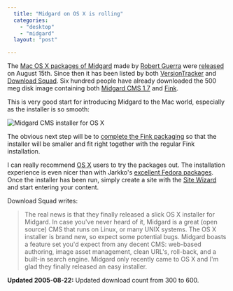 ```yaml
---
  title: "Midgard on OS X is rolling"
  categories: 
    - "desktop"
    - "midgard"
  layout: "post"

---
```

The [Mac OS X packages of Midgard][1] made by [Robert Guerra][2] were [released][3] on August 15th. Since then it has been listed by both [VersionTracker][4] and [Download Squad][5]. Six hundred people have already downloaded the 500 meg disk image containing both [Midgard CMS 1.7][6] and [Fink][7].

This is very good start for introducing Midgard to the Mac world, especially as the installer is so smooth:

![Midgard CMS installer for OS X](https://s3.eu-central-1.amazonaws.com/bergie-iki-fi/midgard-osx-installer.jpg)

The obvious next step will be to [complete the Fink packaging][8] so that the installer will be smaller and fit right together with the regular Fink installation.

I can really recommend [OS X][9] users to try the packages out. The installation experience is even nicer than with Jarkko's [excellent Fedora packages][10]. Once the installer has been run, simply create a site with the [Site Wizard][11] and start entering your content.

Download Squad writes:

> The real news is that they finally released a slick OS X installer for Midgard. In case you've never heard of it, Midgard is a great (open source) CMS that runs on Linux, or many UNIX systems. The OS X installer is brand new, so expect some potential bugs. Midgard boasts a feature set you'd expect from any decent CMS: web-based authoring, image asset management, clean URL's, roll-back, and a built-in search engine. Midgard only recently came to OS X and I'm glad they finally released an easy installer.

__Updated 2005-08-22:__ Updated download count from 300 to 600.

[1]: http://www.midgard-project.org/midcom-permalink-dd7ded4989aeb8ffbb06141be6874c9f
[2]: http://www.privaterra.org/midcom-permalink-a6c8027b0c92c1b80c5b0db9313e9fd8
[3]: http://www.midgard-project.org/midcom-permalink-080464a3c12357d255c07d55388e46a1
[4]: http://www.versiontracker.com/dyn/moreinfo/macosx/27681
[5]: http://www.downloadsquad.com/2005/08/15/midgard-content-management-system/
[6]: http://www.midgard-project.org/midgard/1.7/
[7]: http://fink.sourceforge.net/
[8]: http://www.privaterra.org/midcom-permalink-0c47a97b7db17469dceeafb21a4f65ed
[9]: http://www.apple.com/macosx/
[10]: http://www.midgard-project.org/midcom-permalink-ca5a6285f07dc22a1d5faa0b5d7959f2
[11]: http://www.midgard-project.org/midcom-permalink-6a5e2b2fc1b998f6f1ac70946f355f1d
